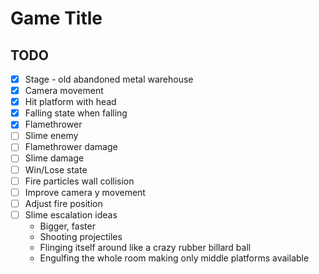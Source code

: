 # Game Title

## TODO
- [x] Stage - old abandoned metal warehouse
- [x] Camera movement
- [x] Hit platform with head
- [x] Falling state when falling
- [x] Flamethrower
- [ ] Slime enemy
- [ ] Flamethrower damage
- [ ] Slime damage
- [ ] Win/Lose state
- [ ] Fire particles wall collision
- [ ] Improve camera y movement
- [ ] Adjust fire position
- [ ] Slime escalation ideas
  - Bigger, faster
  - Shooting projectiles
  - Flinging itself around like a crazy rubber billard ball
  - Engulfing the whole room making only middle platforms available
